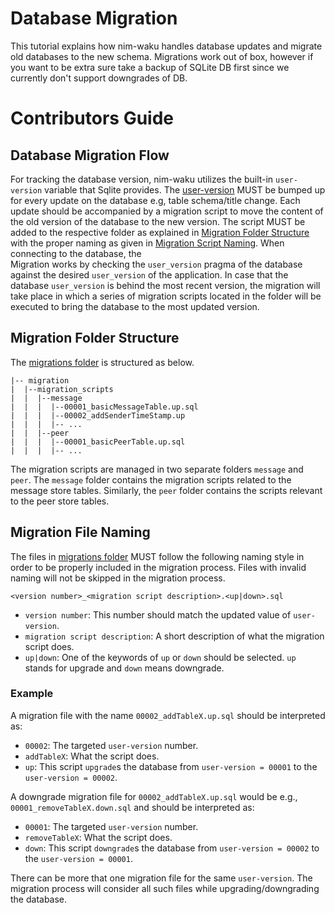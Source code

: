 # Database Migration
This tutorial explains how nim-waku handles database updates and migrate old databases to the new schema. 
Migrations work out of box, however if you want to be extra sure take a backup of SQLite DB first since we currently don't support downgrades of DB.

# Contributors Guide
## Database Migration Flow
For tracking the database version, nim-waku utilizes the built-in `user-version` variable that Sqlite provides.
The [user-version](https://github.com/status-im/nim-waku/blob/d4974049d9d3f61dab16223be5dcbb1325b1f7a0/waku/v2/node/storage/sqlite.nim#L33) MUST be bumped up for every update on the database e.g, table schema/title change.
Each update should be accompanied by a migration script to  move the content of the old version of the database to the new version.
The script MUST be added to the respective folder as explained in [Migration Folder Structure](#migration-folder-structure) with the proper naming as given in [ Migration Script Naming](#migration-file-naming-). 
When connecting to the database, the  
Migration works by checking the `user_version` pragma of the database against the desired `user_version` of the application. In case that the database `user_version` is behind the most recent version, the migration will take place in which a series of migration scripts located in the folder will be executed to bring the database to the most updated version.

## Migration Folder Structure
The [migrations folder](https://github.com/status-im/nim-waku/tree/master/waku/v2/node/storage/migration) is structured as below.

```
|-- migration
|  |--migration_scripts
|  |  |--message
|  |  |  |--00001_basicMessageTable.up.sql
|  |  |  |--00002_addSenderTimeStamp.up
|  |  |  |-- ...
|  |  |--peer
|  |  |  |--00001_basicPeerTable.up.sql
|  |  |  |-- ...
```

The migration scripts are managed in two separate folders `message` and `peer`.
The `message` folder contains the migration scripts related to the message store tables.
Similarly, the `peer` folder contains the scripts relevant to the peer store tables.


## Migration File Naming
The files in [migrations folder](https://github.com/status-im/nim-waku/tree/master/waku/v2/node/storage/migration) MUST follow the following naming style in order to be properly included in the migration process. 
Files with invalid naming will not be skipped in the migration process.

`<version number>_<migration script description>.<up|down>.sql`

- `version number`: This number should match the updated value of `user-version`.
- `migration script description`: A short description of what the migration script does.
- `up|down`: One of the keywords of `up` or `down` should be selected.
  `up` stands for upgrade and `down` means downgrade.
  
### Example
A migration file with the name `00002_addTableX.up.sql` should be interpreted as: 
- `00002`:  The targeted `user-version` number.
- `addTableX`: What the script does.
- `up`: This script `upgrade`s the database from `user-version = 00001` to the `user-version = 00002`.

A downgrade migration file for `00002_addTableX.up.sql` would be e.g., `00001_removeTableX.down.sql` and should be interpreted as: 
- `00001`:  The targeted `user-version` number.
- `removeTableX`: What the script does.
- `down`: This script `downgrade`s the database from `user-version = 00002` to the `user-version = 00001`.

There can be more that one migration file for the same `user-version`. 
The migration process will consider all such files while upgrading/downgrading the database. 